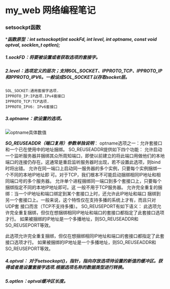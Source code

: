 # my_web 网络编程笔记
### setsockpt函数
****函数原型：int setsockopt(int sockFd, int level, int optname, const void *optval, socklen_t optlen);****

##### 1.sockFD：将要被设置或者获取选项的套接字。

##### 2.level：选项定义的层次；支持SOL_SOCKET、IPPROTO_TCP、IPPROTO_IP和IPPROTO_IPV6。一般设成SOL_SOCKET以存取socket层。
	SOL_SOCKET:通用套接字选项.
	IPPROTO_IP:IP选项.IPv4套接口
	IPPROTO_TCP:TCP选项.
	IPPROTO_IPV6: IPv6套接口

##### 3.optname：欲设置的选项。

![optname具体数值](https://github.com/859721963/my_web/assets/136427248/49833d9a-a286-49e6-aedd-9a1102aec393)

***SO_REUSEADDR（端口复用）参数单独说明***：
	optname选项之一：允许套接口和一个已在使用中的地址捆绑。
	SO_REUSEADDR提供如下四个功能：
	允许启动一个监听服务器并捆绑其众所周知端口，即使以前建立的将此端口用做他们的本地	端口的连接仍存在。这通常是重启监听服务器时出现，若不设置此选项，则bind时将出错。
	允许在同一端口上启动同一服务器的多个实例，只要每个实例捆绑一个不同的本地IP地址即	可。对于TCP，我们根本不可能启动捆绑相同IP地址和相同端口号的多个服务器。
	允许单个进程捆绑同一端口到多个套接口上，只要每个捆绑指定不同的本地IP地址即可。这	一般不用于TCP服务器。
	允许完全重复的捆绑：当一个IP地址和端口绑定到某个套接口上时，还允许此IP地址和端口	捆绑到另一个套接口上。一般来说，这个特性仅在支持多播的系统上才有，而且只对UDP套	接口而言（TCP不支持多播）。
SO_REUSEPORT有如下语义：
	此选项允许完全重复捆绑，但仅在想捆绑相同IP地址和端口的套接口都指定了此套接口选项才行。
	如果被捆绑的IP地址是一个多播地址，则SO_REUSEADDR和SO_REUSEPORT等效。

此选项允许完全重复捆绑，但仅在想捆绑相同IP地址和端口的套接口都指定了此套接口选项才行。
如果被捆绑的IP地址是一个多播地址，则SO_REUSEADDR和SO_REUSEPORT等效。

##### 4.optval： 对于setsockopt()，指针，指向存放选项待设置的新值的缓冲区。获得或者是设置套接字选项.根据选项名称的数据类型进行转换。
##### 5.optlen：optval缓冲区长度。
